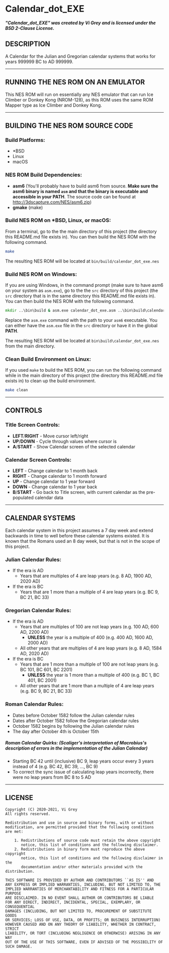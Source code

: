 # **Calendar\_dot\_EXE**

**_"Calendar_dot_EXE" was created by Vi Grey and is licensed under the BSD 2-Clause License._**

## **DESCRIPTION**

A Calendar for the Julian and Gregorian calendar systems that works for years 999999 BC to AD 999999.

------
## **RUNNING THE NES ROM ON AN EMULATOR**

This NES ROM will run on essentially any NES emulator that can run Ice Climber or Donkey Kong (NROM-128), as this ROM uses the same ROM Mapper type as Ice Climber and Donkey Kong.

------
## **BUILDING THE NES ROM SOURCE CODE**

### Build Platforms:
- \*BSD
- Linux
- macOS

### NES ROM Build Dependencies:
- **asm6** (You'll probably have to build asm6 from source.  **Make sure the asm6 binary is named `asm` and that the binary is executable and accessible in your PATH**. The source code can be found at http://3dscapture.com/NES/asm6.zip)
- **gmake** (make)

### Build NES ROM on \*BSD, Linux, or macOS:
From a terminal, go to the the main directory of this project (the directory this README.md file exists in).  You can then build the NES ROM with the following command.

```sh
make
```

The resulting NES ROM will be located at `bin/build/calendar_dot_exe.nes`

### Build NES ROM on Windows:
If you are using Windows, in the command prompt (make sure to have asm6 on your system as `asm.exe`), go to the the `src` directory of this project (the `src` directory that is in the same directory this README.md file exists in).  You can then build the NES ROM with the following command.

```bat
mkdir ..\bin\build & asm.exe calendar_dot_exe.asm ..\bin\build\calendar_dot_exe.nes
```

Replace the `asm.exe` command with the path to your `asm6` executable.  You can either have the `asm.exe` file in the `src` directory or have it in the global **PATH**.

The resulting NES ROM will be located at `bin\build\calendar_dot_exe.nes` from the main directory.


### Clean Build Environment on Linux:
If you used `make` to build the NES ROM, you can run the following command while in the main directory of this project (the directory this README.md file exists in) to clean up the build environment.
```sh
make clean
```

------
## **CONTROLS**

### Title Screen Controls:

* **LEFT**/**RIGHT** - Move cursor left/right
* **UP**/**DOWN** - Cycle through values where cursor is
* **A**/**START** - Show Calendar screen of the selected calendar

### Calendar Screen Controls:

* **LEFT** - Change calendar to 1 month back
* **RIGHT** - Change calendar to 1 month forward
* **UP** - Change calendar to 1 year forward
* **DOWN** - Change calendar to 1 year back
* **B**/**START** - Go back to Title screen, with current calendar as the pre-populated calendar data


------
## **CALENDAR SYSTEMS**

Each calendar system in this project assumes a 7 day week and extend backwards in time to well before these calendar systems existed.  It is known that the Romans used an 8 day week, but that is not in the scope of this project.

### Julian Calendar Rules:

* If the era is AD
  * Years that are multiples of 4 are leap years (e.g. 8 AD, 1900 AD, 2020 AD)
* If the era is BC
  * Years that are 1 more than a multiple of 4 are leap years (e.g. BC 9, BC 21, BC 33)

### Gregorian Calendar Rules:

* If the era is AD
  * Years that are multiples of 100 are not leap years (e.g. 100 AD, 600 AD, 2200 AD)
    * **UNLESS** the year is a multiple of 400 (e.g. 400 AD, 1600 AD, 2000 AD)
  * All other years that are multiples of 4 are leap years (e.g. 8 AD, 1584 AD, 2020 AD)
* If the era is BC
  * Years that are 1 more than a multiple of 100 are not leap years (e.g. BC 101, BC 601, BC 2201)
    * **UNLESS** the year is 1 more than a multiple of 400 (e.g. BC 1, BC 401, BC 2001)
  * All other years that are 1 more than a multiple of 4 are leap years (e.g. BC 9, BC 21, BC 33)

### Roman Calendar Rules:

* Dates before October 1582 follow the Julian calendar rules
* Dates after October 1582 follow the Gregorian calendar rules
* October 1582 begins by following the Julian calendar rules
* The day after October 4th is October 15th

##### Roman Calendar Quirks: (Scaliger's interpretation of Macrobius's description of errors in the implementation of the Julian Calendar)

* Starting BC 42 until (inclusive) BC 9, leap years occur every 3 years instead of 4 (e.g. BC 42, BC 39, ..., BC 9)
* To correct the sync issue of calculating leap years incorrectly, there were no leap years from BC 8 to 5 AD

------
## **LICENSE**
```
Copyright (C) 2020-2021, Vi Grey
All rights reserved.

Redistribution and use in source and binary forms, with or without
modification, are permitted provided that the following conditions
are met:

    1. Redistributions of source code must retain the above copyright
       notice, this list of conditions and the following disclaimer.
    2. Redistributions in binary form must reproduce the above copyright
       notice, this list of conditions and the following disclaimer in the
       documentation and/or other materials provided with the distribution.

THIS SOFTWARE IS PROVIDED BY AUTHOR AND CONTRIBUTORS ``AS IS'' AND
ANY EXPRESS OR IMPLIED WARRANTIES, INCLUDING, BUT NOT LIMITED TO, THE
IMPLIED WARRANTIES OF MERCHANTABILITY AND FITNESS FOR A PARTICULAR PURPOSE
ARE DISCLAIMED. IN NO EVENT SHALL AUTHOR OR CONTRIBUTORS BE LIABLE
FOR ANY DIRECT, INDIRECT, INCIDENTAL, SPECIAL, EXEMPLARY, OR CONSEQUENTIAL
DAMAGES (INCLUDING, BUT NOT LIMITED TO, PROCUREMENT OF SUBSTITUTE GOODS
OR SERVICES; LOSS OF USE, DATA, OR PROFITS; OR BUSINESS INTERRUPTION)
HOWEVER CAUSED AND ON ANY THEORY OF LIABILITY, WHETHER IN CONTRACT, STRICT
LIABILITY, OR TORT (INCLUDING NEGLIGENCE OR OTHERWISE) ARISING IN ANY WAY
OUT OF THE USE OF THIS SOFTWARE, EVEN IF ADVISED OF THE POSSIBILITY OF
SUCH DAMAGE.
```
